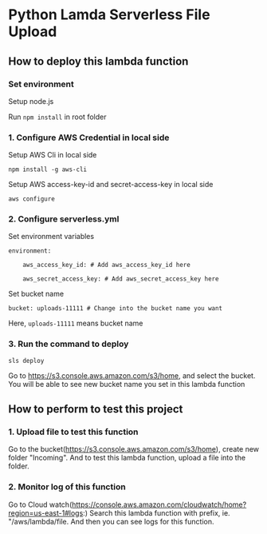 # Python Lamda Serverless File Upload
## How to deploy this lambda function

### Set environment

Setup node.js

Run `npm install` in root folder

### 1. Configure AWS Credential in local side
Setup AWS Cli in local side

`npm install -g aws-cli`

Setup AWS access-key-id and secret-access-key in local side

`aws configure`

### 2. Configure serverless.yml

Set environment variables

`environment:`

`    aws_access_key_id: # Add aws_access_key_id here`

`    aws_secret_access_key: # Add aws_secret_access_key here`

Set bucket name

`bucket: uploads-11111 # Change into the bucket name you want`

Here, `uploads-11111` means bucket name

### 3. Run the command to deploy

`sls deploy`

Go to https://s3.console.aws.amazon.com/s3/home, and select the bucket.
You will be able to see new bucket name you set in this lambda function

## How to perform to test this project

### 1. Upload file to test this function

Go to the bucket(https://s3.console.aws.amazon.com/s3/home),
create new folder "Incoming".
And to test this lambda function, upload a file into the folder.

### 2. Monitor log of this function

Go to Cloud watch(https://console.aws.amazon.com/cloudwatch/home?region=us-east-1#logs:)
Search this lambda function with prefix, ie. "/aws/lambda/file.
And then you can see logs for this function.
